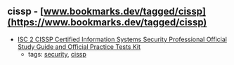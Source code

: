 cissp - [www.bookmarks.dev/tagged/cissp](https://www.bookmarks.dev/tagged/cissp)
---
* [ISC 2 CISSP Certified Information Systems Security Professional Official Study Guide and Official Practice Tests Kit](https://www.amazon.com/dp/1119523265/ref=cm_sw_r_cp_apa_EobmBbVYKBPT0)
    * tags: [security](../tags/security.md), [cissp](../tags/cissp.md)
